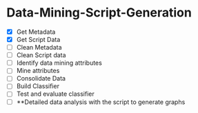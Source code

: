 # Data-Mining-Script-Generation
- [X] Get Metadata
- [X] Get Script Data
- [ ] Clean Metadata
- [ ] Clean Script data
- [ ] Identify data mining attributes
- [ ] Mine attributes
- [ ] Consolidate Data
- [ ] Build Classifier
- [ ] Test and evaluate classifier
- [ ] **Detailed data analysis with the script to generate graphs
